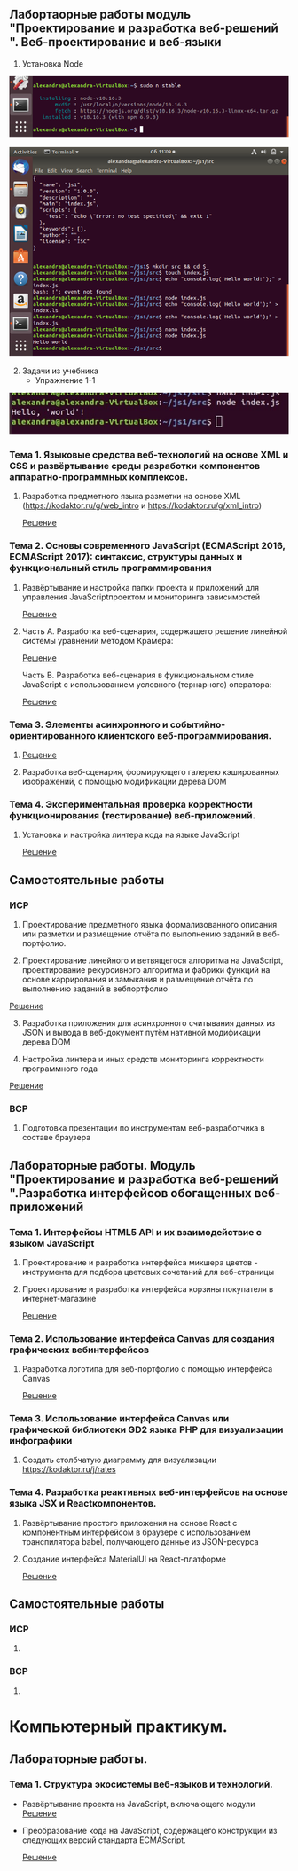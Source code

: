 

## Лабортаорные работы модуль "Проектирование и разработка веб-решений ". Веб-проектирование и веб-языки

1. Установка Node

![picture](node_installation.png)

![picture](node_installation1.png)

2. Задачи из учебника
   * Упражнение 1-1
   
  ![task1](hello_world.jpg)

### Тема 1. Языковые средства веб-технологий на основе XML и CSS и развёртывание среды разработки компонентов аппаратно-программных комплексов.

   1. Разработка предметного языка разметки на основе XML (https://kodaktor.ru/g/web_intro и https://kodaktor.ru/g/xml_intro)  
   
      [Решение](https://github.com/AlexTrubkina/web-portfolio/tree/master/xml_intro)
  
### Тема 2. Основы современного JavaScript (ECMAScript 2016, ECMAScript 2017): синтаксис, структуры данных и функциональный стиль программирования
   1. Развёртывание и настройка папки проекта и приложений для управления JavaScriptпроектом и мониторинга зависимостей
   
      [Решение](https://github.com/AlexTrubkina/web-portfolio/blob/master/lab21.md)
   
   2. Часть А. Разработка веб-сценария, содержащего решение линейной системы уравнений методом Крамера:
   
      [Решение](https://kodaktor.ru/task_20d17)
      
      Часть B. Разработка веб-сценария в функциональном стиле JavaScript с использованием условного (тернарного) оператора:
      
      [Решение](https://kodaktor.ru/ternary_30c2c)
      
### Тема 3. Элементы асинхронного и событийно-ориентированного клиентского веб-программирования.
 
   1.  [Рещение](https://kodaktor.ru/19112019_8fbdb)
   
   2. Разработка веб-сценария, формирующего галерею кэшированных изображений, с помощью модификации дерева DOM
    
### Тема 4. Экспериментальная проверка корректности функционирования (тестирование) веб-приложений.

   1.  Установка и настройка линтера кода на языке JavaScript
   
       [Решение](https://github.com/AlexTrubkina/web-portfolio/blob/master/lab41.md)
    
## Самостоятельные работы

### ИСР

  1. Проектирование предметного языка формализованного описания или разметки и размещение отчёта по выполнению заданий в веб-портфолио.
  
  2. Проектирование линейного и ветвящегося алгоритма на JavaScript, проектирование рекурсивного алгоритма и фабрики функций на основе каррирования и замыкания и размещение отчёта по выполнению заданий в вебпортфолио
  
  [Решение](https://repl.it/@AlieksandraTrub/Linieinyi-i-vietviashchiisia-alghoritmy#script.js)
  
  3. Разработка приложения для асинхронного считывания данных из JSON и вывода в веб-документ путём нативной модификации дерева DOM
  
  4. Настройка линтера и иных средств мониторинга корректности программного года
  
  [Решение](https://github.com/AlexTrubkina/web-portfolio/blob/master/lab41.md)

### ВСР

  1. Подготовка презентации по инструментам веб-разработчика в составе браузера

## Лабораторные работы. Модуль "Проектирование и разработка веб-решений ".Разработка интерфейсов обогащенных веб-приложений

### Тема 1.  Интерфейсы HTML5 API и их взаимодействие с языком JavaScript

1. Проектирование и разработка интерфейса микшера цветов - инструмента для подбора
цветовых сочетаний для веб-страницы

2. Проектирование и разработка интерфейса корзины покупателя в интернет-магазине

    [Решение](https://repl.it/@AlieksandraTrub/DragnDrop)
    
### Тема 2. Использование интерфейса Canvas для создания графических вебинтерфейсов

1. Разработка логотипа для веб-портфолио с помощью интерфейса Canvas

   [Решение](https://repl.it/@AlieksandraTrub/Loghotip#script.js)

### Тема 3. Использование интерфейса Canvas или графической библиотеки GD2 языка PHP для визуализации инфографики

1. Создать столбчатую диаграмму для визуализации https://kodaktor.ru/j/rates

### Тема 4. Разработка реактивных веб-интерфейсов на основе языка JSX и Reactкомпонентов.

1. Развёртывание простого приложения на основе React с компонентным интерфейсом в браузере с использованием транспилятора babel, получающего данные из JSON-ресурса

2.  Создание интерфейса MaterialUI на React-платформе

     [Решение](https://stackblitz.com/edit/react-vyzdrc?file=index.js)
     
 ## Самостоятельные работы 
 
 ### ИСР
 
   1.
 
 ### ВСР
 
   1.


# Компьютерный практикум.

## Лабораторные работы.

### Тема 1. Структура экосистемы веб-языков и технологий.

- Развёртывание проекта на JavaScript, включающего модули
   [Решение](https://github.com/AlexTrubkina/web-portfolio/blob/master/comppract11.md)
   
- Преобразование кода на JavaScript,  содержащего конструкции из следующих версий стандарта ECMAScript.

   [Решение](https://github.com/AlexTrubkina/web-portfolio/blob/master/comppract12.md)
  
